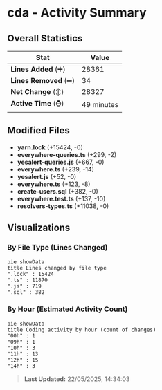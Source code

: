 # cda - Activity Summary 

## Overall Statistics

| Stat                   | Value                                                             |
| ---------------------- | ----------------------------------------------------------------- |
| **Lines Added** (➕)   | 28361                                          |
| **Lines Removed** (➖) | 34                                        |
| **Net Change** (↕)    | 28327                |
| **Active Time** (⌚)   | 49 minutes |


## Modified Files
- **yarn.lock** (+15424, -0)
- **everywhere-queries.ts** (+299, -2)
- **yesalert-queries.js** (+667, -0)
- **everywhere.ts** (+239, -14)
- **yesalert.js** (+52, -0)
- **everywhere.ts** (+123, -8)
- **create-users.sql** (+382, -0)
- **everywhere.test.ts** (+137, -10)
- **resolvers-types.ts** (+11038, -0)

## Visualizations

### By File Type (Lines Changed)

```mermaid
pie showData
title Lines changed by file type
".lock" : 15424
".ts" : 11870
".js" : 719
".sql" : 382
```

### By Hour (Estimated Activity Count)

```mermaid
pie showData
title Coding activity by hour (count of changes)
"00h" : 1
"09h" : 1
"10h" : 3
"11h" : 13
"12h" : 15
"14h" : 3
```


> **Last Updated:** 22/05/2025, 14:34:03